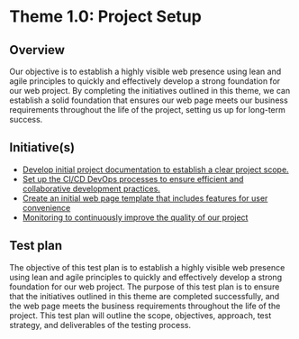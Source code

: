 # Theme 1.0: Project Setup
## Overview
Our objective is to establish a highly visible web presence using lean and agile principles to quickly and effectively
develop a strong foundation for our web project. By completing the initiatives outlined in this theme, we can establish a
solid foundation that ensures our web page meets our business requirements throughout the life of the project, setting
us up for long-term success.
## Initiative(s)

* [Develop initial project documentation to establish a clear project scope.](https://github.com/EDS435/mywebclass-agile-docs/blob/main/documentation/theme_1/initiatives/initiative_basic_webpage_template.md)
* [Set up the CI/CD DevOps processes to ensure efficient and collaborative development practices.](https://github.com/EDS435/mywebclass-agile-docs/blob/main/documentation/theme_1/initiatives/initiative_devops.md)
* [Create an initial web page template that includes features for user convenience](https://github.com/EDS435/mywebclass-agile-docs/blob/main/documentation/theme_1/initiatives/initiative_webpage_template.md)
* [Monitoring to continuously improve the quality of our project](https://github.com/EDS435/mywebclass-agile-docs/blob/main/documentation/theme_1/initiatives/monitoring_template.md)
  
## Test plan
The objective of this test plan is to establish a highly visible web presence using lean and agile principles to quickly and effectively develop a strong foundation for our web project. The purpose of this test plan is to ensure that the initiatives outlined in this theme are completed successfully, and the web page meets the business requirements throughout the life of the project. This test plan will outline the scope, objectives, approach, test strategy, and deliverables of the testing process.